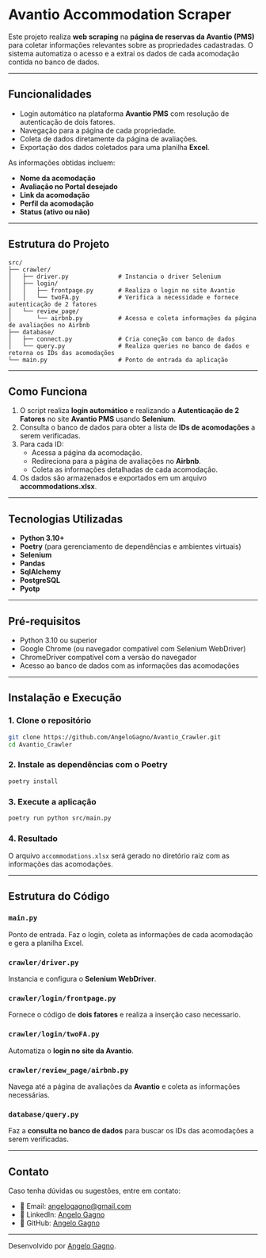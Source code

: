 # Avantio Accommodation Scraper

Este projeto realiza **web scraping** na **página de reservas da Avantio (PMS)** para coletar informações relevantes sobre as propriedades cadastradas. O sistema automatiza o acesso e a extrai os dados de cada acomodação contida no banco de dados.

---

## Funcionalidades

- Login automático na plataforma **Avantio PMS** com resolução de autenticação de dois fatores.
- Navegação para a página de cada propriedade.
- Coleta de dados diretamente da página de avaliações.
- Exportação dos dados coletados para uma planilha **Excel**.

As informações obtidas incluem:

- **Nome da acomodação**
- **Avaliação no Portal desejado**
- **Link da acomodação**  
- **Perfil da acomodação**  
- **Status (ativo ou não)**  

---

##  Estrutura do Projeto

```
src/
├── crawler/
│   ├── driver.py              # Instancia o driver Selenium
│   ├── login/
│   │   ├── frontpage.py       # Realiza o login no site Avantio
│   │   └── twoFA.py           # Verifica a necessidade e fornece autenticação de 2 fatores
│   └── review_page/
│       └── airbnb.py          # Acessa e coleta informações da página de avaliações no Airbnb
├── database/
│   ├── connect.py             # Cria coneção com banco de dados
│   └── query.py               # Realiza queries no banco de dados e retorna os IDs das acomodações
└── main.py                    # Ponto de entrada da aplicação
```

---

##  Como Funciona

1. O script realiza **login automático** e realizando a **Autenticação de 2 Fatores** no site **Avantio PMS** usando **Selenium**.
2. Consulta o banco de dados para obter a lista de **IDs de acomodações** a serem verificadas.
3. Para cada ID:
   - Acessa a página da acomodação.
   - Redireciona para a página de avaliações no **Airbnb**.
   - Coleta as informações detalhadas de cada acomodação.
4. Os dados são armazenados e exportados em um arquivo **accommodations.xlsx**.

---

## Tecnologias Utilizadas

- **Python 3.10+**
- **Poetry** (para gerenciamento de dependências e ambientes virtuais)
- **Selenium**  
- **Pandas**  
- **SqlAlchemy**
- **PostgreSQL**
- **Pyotp**

---

## Pré-requisitos

- Python 3.10 ou superior
- Google Chrome (ou navegador compatível com Selenium WebDriver)
- ChromeDriver compatível com a versão do navegador
- Acesso ao banco de dados com as informações das acomodações

---

## Instalação e Execução

### 1. Clone o repositório
```bash
git clone https://github.com/AngeloGagno/Avantio_Crawler.git
cd Avantio_Crawler
```

### 2. Instale as dependências com o Poetry
```bash
poetry install
```

### 3. Execute a aplicação
```bash
poetry run python src/main.py
```

### 4. Resultado
O arquivo `accommodations.xlsx` será gerado no diretório raiz com as informações das acomodações.

---

## Estrutura do Código

### `main.py`

Ponto de entrada. Faz o login, coleta as informações de cada acomodação e gera a planilha Excel.

### `crawler/driver.py`

Instancia e configura o **Selenium WebDriver**.

### `crawler/login/frontpage.py`

Fornece o código de **dois fatores** e realiza a inserção caso necessario.

### `crawler/login/twoFA.py`

Automatiza o **login no site da Avantio**.

### `crawler/review_page/airbnb.py`

Navega até a página de avaliações da **Avantio** e coleta as informações necessárias.

### `database/query.py`

Faz a **consulta no banco de dados** para buscar os IDs das acomodações a serem verificadas.

---
## Contato

Caso tenha dúvidas ou sugestões, entre em contato:

- 📧 Email: angelogagno@gmail.com
- 🔗 LinkedIn: [Angelo Gagno](https://www.linkedin.com/in/angelogagno)
- 🐙 GitHub: [Angelo Gagno](https://github.com/angelogagno)

---

Desenvolvido por [Angelo Gagno](https://github.com/angelogagno).